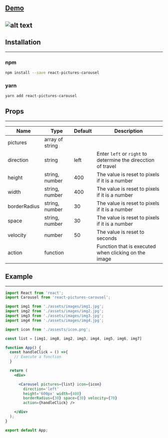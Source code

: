 ## [Demo](https://codesandbox.io/s/agitated-breeze-2kmzw?file=/src/App.js)
![alt text](https://firebasestorage.googleapis.com/v0/b/hector-rendon-95fbb.appspot.com/o/react-pictures-carousel%2Fexample.gif?alt=media&token=055e3732-fbaf-4285-9817-e3bdc602f6c7)
-----
## Installation
-----
### npm
```bash
npm install --save react-pictures-carousel
```

### yarn

```bash
yarn add react-pictures-carousel
```

## Props
-----
| Name      | Type                    | Default   | Description   |
| --------  | -------------           | --------- | ------------- |
| pictures  | array of string         |           |               |
| direction | string                  | left      |Enter `left` or `right` to determine the direcction of travel|
| height    | string, number          | 400       |The value is reset to pixels if it is a number |
| width     | string, number          | 400       |The value is reset to pixels if it is a number |
| borderRadius | string, number       | 30        |The value is reset to pixels if it is a number |
| space     | string, number          | 30        |The value is reset to pixels if it is a number |
| velocity  | number                  | 50        |The value is reset to seconds                  |
| action    | function                |           |Function that is executed when clicking on the image|

## Example
-----
```jsx static
import React from 'react';
import Carousel from 'react-pictures-carousel';

import img1 from './assets/images/img1.jpg';
import img2 from './assets/images/img2.jpg';
import img3 from './assets/images/img3.jpg';
import img4 from './assets/images/img4.jpg';

import icon from './assests/icon.png';

const list = [img1, img8, img2, img3, img4, img5, img6, img7]

function App() {
  const handleClick = () =>{
    // Execute a function
  }

  return (
    <div>

      <Carousel pictures={list} icon={icon}
        direction='left'
        height='600px' width={400}
        borderRadius={30} space={30} velocity={70}
        action={handleClick} />

    </div>
  );
}

export default App;
```
